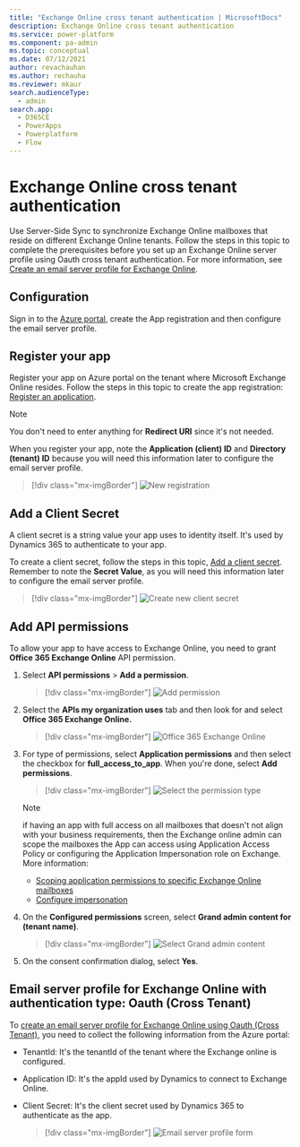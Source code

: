 ```yaml
---
title: "Exchange Online cross tenant authentication | MicrosoftDocs"
description: Exchange Online cross tenant authentication
ms.service: power-platform
ms.component: pa-admin
ms.topic: conceptual
ms.date: 07/12/2021
author: revachauhan
ms.author: rechauha
ms.reviewer: mkaur
search.audienceType: 
  - admin
search.app:
  - D365CE
  - PowerApps
  - Powerplatform
  - Flow
---
```


# Exchange Online cross tenant authentication

Use Server-Side Sync to synchronize Exchange Online mailboxes that reside on different Exchange Online tenants. Follow the steps in this topic to complete the prerequisites before you set up an Exchange Online server profile using Oauth cross tenant authentication. For more information, see [Create an email server profile for Exchange Online](connect-exchange-online.md#create-an-email-server-profile-for-exchange-online).

## Configuration

Sign in to the [Azure portal](https://portal.azure.com/), create the App registration and then configure the email server profile.

## Register your app

Register your app on Azure portal on the tenant where Microsoft Exchange Online resides. Follow the steps in this topic to create the app registration: [Register an application](/azure/active-directory/develop/quickstart-register-app#register-an-application).

> [!NOTE]
> You don't need to enter anything for **Redirect URI** since it's not needed.

When you register your app, note the **Application (client) ID** and **Directory (tenant) ID** because you will need this information later to configure the email server profile.

> [!div class="mx-imgBorder"] 
> ![New registration](media/register-app.png "New app registration")

## Add a Client Secret

A client secret is a string value your app uses to identity itself. It's used by Dynamics 365 to authenticate to your app.

To create a client secret, follow the steps in this topic, [Add a client secret](/azure/active-directory/develop/quickstart-register-app#add-a-client-secret). Remember to note the **Secret Value**, as you will need this information later to configure the email server profile.

> [!div class="mx-imgBorder"] 
> ![Create new client secret](media/client-sercret.png "Create new client secret")

## Add API permissions 

To allow your app to have access to Exchange Online, you need to grant **Office 365 Exchange Online** API permission. 

1. Select **API permissions** &gt; **Add a permission**.
    
   > [!div class="mx-imgBorder"] 
   > ![Add permission](media/add-permission.png "Add permission")

2. Select the **APIs my organization uses** tab and then look for and select **Office 365 Exchange Online.**
   
   > [!div class="mx-imgBorder"] 
   > ![Office 365 Exchange Online](media/office365-exchange-online.png "Office 365 Exchange Online")

3. For type of permissions, select **Application permissions** and then select the checkbox for **full\_access\_to\_app**. When you're done, select **Add permissions**.

   > [!div class="mx-imgBorder"] 
   > ![Select the permission type](media/type-of-permission.png "Select permission type")

   > [!NOTE]
   > if having an app with full access on all mailboxes that doesn't not align with your business requirements, then the Exchange online admin can scope the mailboxes the App can access using Application Access Policy or configuring the Application Impersonation role on Exchange. More information:
   > - [Scoping application permissions to specific Exchange Online mailboxes](/graph/auth-limit-mailbox-access)
   > - [Configure impersonation](/exchange/client-developer/exchange-web-services/how-to-configure-impersonation)

4. On the **Configured permissions** screen, select **Grand admin content for (tenant name)**.

    > [!div class="mx-imgBorder"] 
    > ![Select Grand admin content](media/grant-admin-consent.png "Select Grand admin content")

5. On the consent confirmation dialog, select **Yes**.

## Email server profile for Exchange Online with authentication type: Oauth (Cross Tenant)

To [create an email server profile for Exchange Online using Oauth (Cross Tenant)](connect-exchange-online.md#create-an-email-server-profile-for-exchange-online), you need to collect the following information from the Azure portal:

- TenantId: It's the tenantId of the tenant where the Exchange online is configured.
- Application ID: It's the appId used by Dynamics to connect to Exchange Online.
- Client Secret: It's the client secret used by Dynamics 365 to authenticate as the app.

  > [!div class="mx-imgBorder"]
  > ![Email server profile form](media/server-profile-form.png "Email server profile form") 
